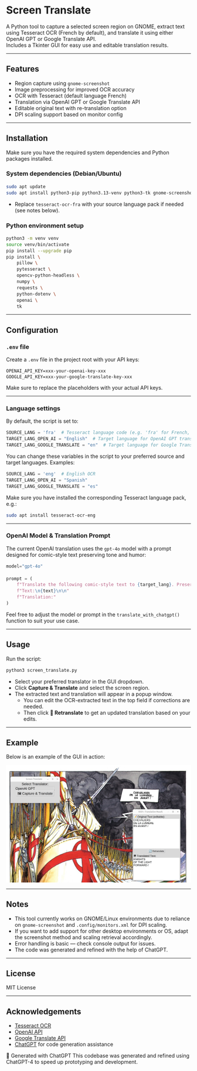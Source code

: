 
# Screen Translate

A Python tool to capture a selected screen region on GNOME, extract text using Tesseract OCR (French by default), and translate it using either OpenAI GPT or Google Translate API.  
Includes a Tkinter GUI for easy use and editable translation results.

---

## Features

- Region capture using `gnome-screenshot`
- Image preprocessing for improved OCR accuracy
- OCR with Tesseract (default language French)
- Translation via OpenAI GPT or Google Translate API
- Editable original text with re-translation option
- DPI scaling support based on monitor config

---

## Installation

Make sure you have the required system dependencies and Python packages installed.

### System dependencies (Debian/Ubuntu)

```bash
sudo apt update
sudo apt install python3-pip python3.13-venv python3-tk gnome-screenshot tesseract-ocr tesseract-ocr-fra
```

- Replace `tesseract-ocr-fra` with your source language pack if needed (see notes below).

### Python environment setup

```bash
python3 -m venv venv
source venv/bin/activate
pip install --upgrade pip
pip install \
    pillow \
    pytesseract \
    opencv-python-headless \
    numpy \
    requests \
    python-dotenv \
    openai \
    tk
```

---

## Configuration

### `.env` file

Create a `.env` file in the project root with your API keys:

```env
OPENAI_API_KEY=xxx-your-openai-key-xxx
GOOGLE_API_KEY=xxx-your-google-translate-key-xxx
```

Make sure to replace the placeholders with your actual API keys.

---

### Language settings

By default, the script is set to:

```python
SOURCE_LANG = 'fra'  # Tesseract language code (e.g. 'fra' for French, 'eng' for English)
TARGET_LANG_OPEN_AI = "English"  # Target language for OpenAI GPT translation
TARGET_LANG_GOOGLE_TRANSLATE = "en"  # Target language for Google Translate API
```

You can change these variables in the script to your preferred source and target languages. Examples:

```python
SOURCE_LANG = 'eng'  # English OCR
TARGET_LANG_OPEN_AI = "Spanish"
TARGET_LANG_GOOGLE_TRANSLATE = "es"
```

Make sure you have installed the corresponding Tesseract language pack, e.g.:

```bash
sudo apt install tesseract-ocr-eng
```

---

### OpenAI Model & Translation Prompt

The current OpenAI translation uses the `gpt-4o` model with a prompt designed for comic-style text preserving tone and humor:

```python
model="gpt-4o"

prompt = (
    f"Translate the following comic-style text to {target_lang}. Preserve any tone, humor, or emotion.\n\n"
    f"Text:\n{text}\n\n"
    f"Translation:"
)
```

Feel free to adjust the model or prompt in the `translate_with_chatgpt()` function to suit your use case.

---

## Usage

Run the script:

```bash
python3 screen_translate.py
```

- Select your preferred translator in the GUI dropdown.
- Click **Capture & Translate** and select the screen region.
- The extracted text and translation will appear in a popup window.
  - You can edit the OCR-extracted text in the top field if corrections are needed.
  - Then click **🔄 Retranslate** to get an updated translation based on your edits.

---

## Example

Below is an example of the GUI in action:

![GUI Example](translate_gui.jpg)

---

## Notes

- This tool currently works on GNOME/Linux environments due to reliance on `gnome-screenshot` and `.config/monitors.xml` for DPI scaling.
- If you want to add support for other desktop environments or OS, adapt the screenshot method and scaling retrieval accordingly.
- Error handling is basic — check console output for issues.
- The code was generated and refined with the help of ChatGPT.

---

## License

MIT License

---

## Acknowledgements

- [Tesseract OCR](https://github.com/tesseract-ocr/tesseract)
- [OpenAI API](https://openai.com/api/)
- [Google Translate API](https://cloud.google.com/translate)
- [ChatGPT](https://chat.openai.com/) for code generation assistance


🤖 Generated with ChatGPT
This codebase was generated and refined using ChatGPT-4 to speed up prototyping and development.